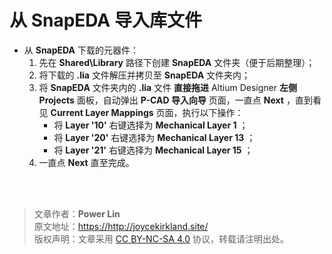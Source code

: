 # 从 SnapEDA 导入库文件

- 从 **SnapEDA** 下载的元器件：
  1.  先在 **Shared\Library** 路径下创建 **SnapEDA** 文件夹（便于后期整理）；
  2.  将下载的 **.lia** 文件解压并拷贝至 **SnapEDA** 文件夹内；
  3.  将 **SnapEDA** 文件夹内的 **.lia** 文件 **直接拖进** Altium Designer **左侧** **Projects** 面板，自动弹出 **P-CAD 导入向导** 页面，一直点 **Next** ，直到看见 **Current Layer Mappings** 页面，执行以下操作：
      - 将 **Layer '10'** 右键选择为 **Mechanical Layer 1** ；
      - 将 **Layer '20'** 右键选择为 **Mechanical Layer 13** ；
      - 将 **Layer '21'** 右键选择为 **Mechanical Layer 15** ；
  4.  一直点 **Next** 直至完成。

<br />

<br />

> 文章作者：**Power Lin**  
> 原文地址：<https://http://joycekirkland.site/>  
> 版权声明：文章采用 [CC BY-NC-SA 4.0](https://creativecommons.org/licenses/by/4.0/deed.zh) 协议，转载请注明出处。
